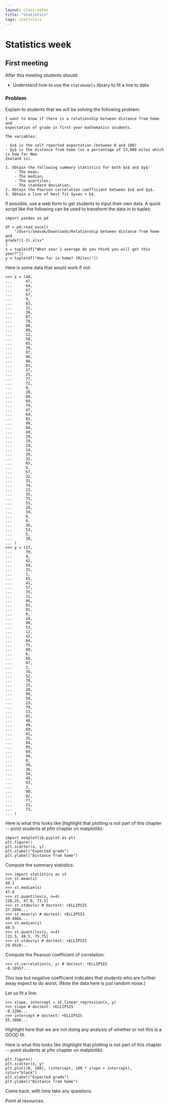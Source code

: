 ```yaml
---
layout: class-notes
title: "Statistics"
tags: statistics
---
```


# Statistics week

## First meeting

After this meeting students should:

- Understand how to use the `statsmodels` library to fit a line to data.

### Problem

Explain to students that we will be solving the following problem:

```
I want to know if there is a relationship between distance from home and
expectation of grade in first year mathematics students.

The variables:

- $x$ is the self reported expectation (between 0 and 100)
- $y$ is the distance from home (as a percentage of 13,000 miles which is how far New
Zealand is).

1. Obtain the following summary statistics for both $x$ and $y$:
    - The mean;
    - The median;
    - The quartiles;
    - The standard deviation;
2. Obtain the Pearson correlation coefficient between $x$ and $y$.
3. Obtain a line of best fit $y=ax + b$.

```

If possible, use a web form to get students to input their own data. A quick
script like the following can be used to transform the data in to tuples:

```
import pandas as pd

df = pd.read_excel(
    "/Users/smavak/Downloads/Relationship between distance from home and
grade?(1-3).xlsx"
)
x = tuple(df["What year 1 average do you think you will get this year?"])
y = tuple(df["How far is home? (Miles)"])

```

Here is some data that would work if not:

    >>> x = (44,
    ...      47,
    ...      64,
    ...      67,
    ...      67,
    ...      9,
    ...      83,
    ...      21,
    ...      36,
    ...      87,
    ...      70,
    ...      88,
    ...      88,
    ...      12,
    ...      58,
    ...      65,
    ...      39,
    ...      87,
    ...      46,
    ...      88,
    ...      81,
    ...      37,
    ...      25,
    ...      77,
    ...      72,
    ...      9,
    ...      20,
    ...      80,
    ...      69,
    ...      79,
    ...      47,
    ...      64,
    ...      82,
    ...      99,
    ...      88,
    ...      49,
    ...      29,
    ...      19,
    ...      19,
    ...      14,
    ...      39,
    ...      32,
    ...      65,
    ...      9,
    ...      57,
    ...      32,
    ...      31,
    ...      74,
    ...      23,
    ...      35,
    ...      75,
    ...      55,
    ...      28,
    ...      34,
    ...      0,
    ...      0,
    ...      36,
    ...      53,
    ...      5,
    ...      38,
    ... )
    >>> y = (17,
    ...      79,
    ...      4,
    ...      42,
    ...      58,
    ...      31,
    ...      1,
    ...      65,
    ...      41,
    ...      57,
    ...      35,
    ...      11,
    ...      46,
    ...      82,
    ...      91,
    ...      0,
    ...      14,
    ...      99,
    ...      53,
    ...      12,
    ...      42,
    ...      84,
    ...      75,
    ...      68,
    ...      6,
    ...      68,
    ...      47,
    ...      3,
    ...      76,
    ...      52,
    ...      78,
    ...      15,
    ...      20,
    ...      99,
    ...      58,
    ...      23,
    ...      79,
    ...      13,
    ...      85,
    ...      48,
    ...      49,
    ...      69,
    ...      41,
    ...      35,
    ...      64,
    ...      95,
    ...      69,
    ...      94,
    ...      0,
    ...      50,
    ...      36,
    ...      34,
    ...      48,
    ...      93,
    ...      3,
    ...      98,
    ...      42,
    ...      77,
    ...      21,
    ...      73,
    ... )

Here is what this looks like (highlight that plotting is not part of this
chapter -- point students at pfm chapter on matplotlib):

    import matplotlib.pyplot as plt
    plt.figure()
    plt.scatter(x, y)
    plt.xlabel("Expected grade")
    plt.ylabel("Distance from home")

Compute the summary statistics:

    >>> import statistics as st
    >>> st.mean(x)
    49.1
    >>> st.median(x)
    47.0
    >>> st.quantiles(x, n=4)
    [28.25, 47.0, 73.5]
    >>> st.stdev(x) # doctest: +ELLIPSIS
    27.2096...
    >>> st.mean(y) # doctest: +ELLIPSIS
    49.4666...
    >>> st.median(y)
    48.5
    >>> st.quantiles(y, n=4)
    [21.5, 48.5, 75.75]
    >>> st.stdev(y) # doctest: +ELLIPSIS
    29.9510...

Compute the Pearson coefficient of correlation:

    >>> st.correlation(x, y) # doctest: +ELLIPSIS
    -0.10957...

This low but negative coefficient indicates that students who are further away
expect to do worst. (Note the data here is just random noise.)

Let us fit a line:

    >>> slope, intercept = st.linear_regression(x, y)
    >>> slope # doctest: +ELLIPSIS
    -0.1206...
    >>> intercept # doctest: +ELLIPSIS
    55.3890...

Highlight here that we are not doing any analysis of whether or not this is a
GOOD fit.

Here is what this looks like (highlight that plotting is not part of this
chapter -- point students at pfm chapter on matplotlib):

    plt.figure()
    plt.scatter(x, y)
    plt.plot((0, 100), (intercept, 100 * slope + intercept), color="black")
    plt.xlabel("Expected grade")
    plt.ylabel("Distance from home")

Come back: with time take any questions.

Point at resources.
